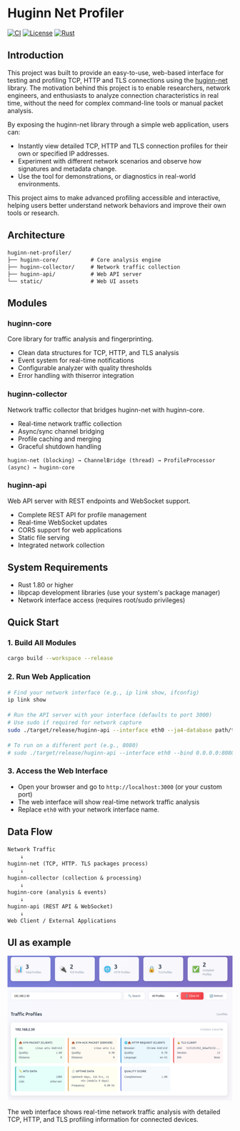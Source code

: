 # Huginn Net Profiler

[![CI](https://github.com/biandratti/huginn-net-profiler/actions/workflows/ci.yml/badge.svg)](https://github.com/biandratti/huginn-net-profiler/actions/workflows/ci.yml)
[![License](https://img.shields.io/badge/license-MIT-blue.svg)](LICENSE)
[![Rust](https://img.shields.io/badge/rust-1.80+-orange.svg)](https://www.rust-lang.org/)

## Introduction

This project was built to provide an easy-to-use, web-based interface for testing and profiling TCP, HTTP and TLS connections using the [huginn-net](https://github.com/biandratti/huginn-net) library. The motivation behind this project is to enable researchers, network engineers, and enthusiasts to analyze  connection characteristics in real time, without the need for complex command-line tools or manual packet analysis.

By exposing the huginn-net library through a simple web application, users can:
- Instantly view detailed TCP, HTTP and TLS connection profiles for their own or specified IP addresses.
- Experiment with different network scenarios and observe how signatures and metadata change.
- Use the tool for demonstrations, or diagnostics in real-world environments.

This project aims to make advanced profiling accessible and interactive, helping users better understand network behaviors and improve their own tools or research.

## Architecture
```
huginn-net-profiler/
├── huginn-core/          # Core analysis engine
├── huginn-collector/     # Network traffic collection
├── huginn-api/           # Web API server
└── static/               # Web UI assets
```

## Modules

### huginn-core
Core library for traffic analysis and fingerprinting.
- Clean data structures for TCP, HTTP, and TLS analysis
- Event system for real-time notifications
- Configurable analyzer with quality thresholds
- Error handling with thiserror integration

### huginn-collector
Network traffic collector that bridges huginn-net with huginn-core.
- Real-time network traffic collection
- Async/sync channel bridging
- Profile caching and merging
- Graceful shutdown handling
```
huginn-net (blocking) → ChannelBridge (thread) → ProfileProcessor (async) → huginn-core
```

### huginn-api
Web API server with REST endpoints and WebSocket support.
- Complete REST API for profile management
- Real-time WebSocket updates
- CORS support for web applications
- Static file serving
- Integrated network collection

## System Requirements

- Rust 1.80 or higher
- libpcap development libraries (use your system's package manager)
- Network interface access (requires root/sudo privileges)

## Quick Start

### 1. Build All Modules
```bash
cargo build --workspace --release
```

### 2. Run Web Application
```bash
# Find your network interface (e.g., ip link show, ifconfig)
ip link show

# Run the API server with your interface (defaults to port 3000)
# Use sudo if required for network capture
sudo ./target/release/huginn-api --interface eth0 --ja4-database path/to/ja4_database.json

# To run on a different port (e.g., 8080)
# sudo ./target/release/huginn-api --interface eth0 --bind 0.0.0.0:8080 --ja4-database path/to/ja4_database.json
```

### 3. Access the Web Interface
- Open your browser and go to `http://localhost:3000` (or your custom port)
- The web interface will show real-time network traffic analysis
- Replace `eth0` with your network interface name.

## Data Flow

```
Network Traffic
    ↓
huginn-net (TCP, HTTP. TLS packages process)
    ↓
huginn-collector (collection & processing)
    ↓
huginn-core (analysis & events)
    ↓
huginn-api (REST API & WebSocket)
    ↓
Web Client / External Applications
```

## UI as example
![Huginn Network Profiler UI](img.png)

The web interface shows real-time network traffic analysis with detailed TCP, HTTP, and TLS profiling information for connected devices.
